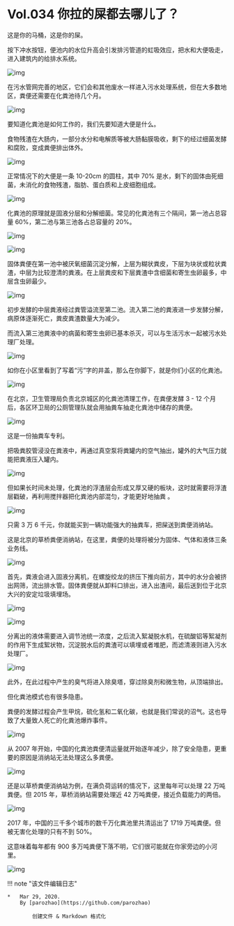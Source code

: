 # Vol.034 你拉的屎都去哪儿了？

这是你的马桶，这是你的屎。

按下冲水按钮，便池内的水位升高会引发排污管道的虹吸效应，把水和大便吸走，进入建筑内的给排水系统。

![img](https://cdn.jsdelivr.net/gh/paperclipcn/static/U6yRaDu1NaZAEPicicF0yqoCga80iaE0ibXZzVMfpbTTyjxkO6ILn0fBTTEHjSSkaNqITm0Pu1wShdiaHoEGh3T2udA.gif)

在污水管网完善的地区，它们会和其他废水一样进入污水处理系统，但在大多数地区，粪便还需要在化粪池待几个月。

![img](https://cdn.jsdelivr.net/gh/paperclipcn/static/U6yRaDu1NaZAEPicicF0yqoCga80iaE0ibXZQuCIUbsib3bGRlf3yIC0CB02LtEluiaKcZwQVShaqjSa4FhuHBN7nDAA.gif)

要知道化粪池是如何工作的，我们先要知道大便是什么。

食物残渣在大肠内，一部分水分和电解质等被大肠黏膜吸收，剩下的经过细菌发酵和腐败，变成粪便排出体外。

![img](https://cdn.jsdelivr.net/gh/paperclipcn/static/U6yRaDu1NaZAEPicicF0yqoCga80iaE0ibXZz25t3XGENoOS1SO3wuY9kV6BDNqvZp8zHWm2JHbiblxh1TicTyKTpqXg.gif)

正常情况下的大便是一条 10-20cm 的圆柱，其中 70% 是水，剩下的固体由死细菌，未消化的食物残渣，脂肪、蛋白质和上皮细胞组成。

![img](https://cdn.jsdelivr.net/gh/paperclipcn/static/U6yRaDu1NaZAEPicicF0yqoCga80iaE0ibXZibnevyBUIjL10ZE0GvDqQnmibxB8DjB75slr0bgHNvQ6HzIRKCjqB4lQ.png)

化粪池的原理就是固液分层和分解细菌。常见的化粪池有三个隔间，第一池占总容量 60%，第二池与第三池各占总容量的 20%。  

![img](https://cdn.jsdelivr.net/gh/paperclipcn/static/U6yRaDu1NaZAEPicicF0yqoCga80iaE0ibXZh4x3QEQ6JnTEopBgXnHmT97iccbwvoI1pW0CUIarhwpFYRH9RWibdsyg.png)

![img](https://cdn.jsdelivr.net/gh/paperclipcn/static/U6yRaDu1NaZAEPicicF0yqoCga80iaE0ibXZ8wvHPcHAC8dP5Kib3jq4cMkjkbiafY0tGibhty8YYiaicLa1g1mXe2ml9Bw.png)

固体粪便在第一池中被厌氧细菌沉淀分解，上层为糊状粪皮，下层为块状或粒状粪渣，中层为比较澄清的粪液。在上层粪皮和下层粪渣中含细菌和寄生虫卵最多，中层含虫卵最少。

![img](https://cdn.jsdelivr.net/gh/paperclipcn/static/U6yRaDu1NaZAEPicicF0yqoCga80iaE0ibXZgTHI338Fr7p8z26PXdvDM3PQvlia5VuYRh5DmTzKqkMyrE2BYtSiaJkA.gif)

初步发酵的中层粪液经过粪管溢流至第二池。流入第二池的粪液进一步发酵分解，病原体逐渐死亡，粪皮粪渣数量大为减少。

而流入第三池粪液中的病菌和寄生虫卵已基本杀灭，可以与生活污水一起被污水处理厂处理。

![img](https://cdn.jsdelivr.net/gh/paperclipcn/static/U6yRaDu1NaZAEPicicF0yqoCga80iaE0ibXZSIxShPyHtym5eXZdAlZE8iaJIibBZR2FPvs5jofiacSm3SyXSgREco0sQ.gif)

如你在小区里看到了写着“污”字的井盖，那么在你脚下，就是你们小区的化粪池。

![img](https://cdn.jsdelivr.net/gh/paperclipcn/static/U6yRaDu1NaZAEPicicF0yqoCga80iaE0ibXZ2DfQHo7c2NAgRp6JPkMBEeW41IBvqNUzNaDD2DZxibOS9Ap1k0ECicIQ.gif)

在北京，卫生管理局负责北京城区的化粪池清理工作，在粪便发酵 3 - 12 个月后，各区环卫局的公厕管理队就会用抽粪车抽走化粪池中储存的粪便。

![img](https://cdn.jsdelivr.net/gh/paperclipcn/static/U6yRaDu1NaZAEPicicF0yqoCga80iaE0ibXZCKuPk5dZrMv3mEvOAB0Z4O5AAKjwsic7sjEbORibwZia7raprfrACTe7A.gif)

这是一份抽粪车专利。

把吸粪胶管浸没在粪液中，再通过真空泵将粪罐内的空气抽出，罐外的大气压力就能把粪液压入罐内。

![img](https://cdn.jsdelivr.net/gh/paperclipcn/static/U6yRaDu1NaZAEPicicF0yqoCga80iaE0ibXZjrI6k4DicMed4nuSlt9qIx0IlPN5LcrTicS2u9S3fAlftU4yh4jyzkpw.gif)

但如果长时间未处理，化粪池的浮渣层会形成又厚又硬的板块，这时就需要将浮渣层戳破，再利用搅拌器把化粪池内部混匀，才能更好地抽粪 。

![img](https://cdn.jsdelivr.net/gh/paperclipcn/static/U6yRaDu1NaZAEPicicF0yqoCga80iaE0ibXZgkjiaMjPiatfOIbTwCO1yluxaYeibW5j7BZ9rfvibrMrOKNER7HUvcb7xQ.gif)

只需 3 万 6 千元，你就能买到一辆功能强大的抽粪车，把屎送到粪便消纳站。

这是北京的草桥粪便消纳站，在这里，粪便的处理将被分为固体、气体和液体三条业务线。

![img](https://cdn.jsdelivr.net/gh/paperclipcn/static/U6yRaDu1NaZAEPicicF0yqoCga80iaE0ibXZUpqCp7OuibbRJ0iaPAZ9OClicN0xpjHa2cgDNHvjno701jrEbtzUMEUuw.png)

首先，粪液会进入固液分离机，在螺旋绞龙的挤压下推向前方，其中的水分会被挤出网筛，流出排水管。固体粪便就从卸料口排出，进入出渣间，最后送到位于北京大兴的安定垃圾填埋场。

![img](https://cdn.jsdelivr.net/gh/paperclipcn/static/U6yRaDu1NaZAEPicicF0yqoCga80iaE0ibXZ0bm4Yql7AajyiaAzRWVtYsSicTxbMj8k04aMcjCG4aYFtWF96o2HIqlg.gif)

![img](https://cdn.jsdelivr.net/gh/paperclipcn/static/U6yRaDu1NaZAEPicicF0yqoCga80iaE0ibXZpayFnca11yWZoI6d3rNFuF0mtUgZRxjD7oTnsvauia8cJvrnX8rB3qw.gif)

分离出的液体需要进入调节池统一浓度，之后流入絮凝脱水机，在硫酸铝等絮凝剂的作用下生成絮状物，沉淀脱水后的粪渣可以填埋或者堆肥，而滤清液则进入污水处理厂。

![img](https://cdn.jsdelivr.net/gh/paperclipcn/static/U6yRaDu1NaZAEPicicF0yqoCga80iaE0ibXZbsb9ToqY3LnMff31cPWPTcLUjeKhiaMFlM9GWPJUjKh1M8zTbwNzQrQ.gif)

此外，在此过程中产生的臭气将进入除臭塔，穿过除臭剂和微生物，从顶端排出。

但化粪池模式也有很多隐患。

粪便的发酵过程会产生甲烷，硫化氢和二氧化碳，也就是我们常说的沼气。这也导致了大量致人死亡的化粪池爆炸事件。

![img](https://cdn.jsdelivr.net/gh/paperclipcn/static/U6yRaDu1NaZAEPicicF0yqoCga80iaE0ibXZP5riciag9Y5F1WCmazstG2pk73K0whUwib0ib5QajRAhC6WWI3rh6vnoeQ.gif)

从 2007 年开始，中国的化粪池粪便清运量就开始逐年减少，除了安全隐患，更重要的原因是消纳站无法处理这么多粪便。

![img](https://cdn.jsdelivr.net/gh/paperclipcn/static/U6yRaDu1NaZAEPicicF0yqoCga80iaE0ibXZzljNkicyX1IyOFj1G7Cae6HXzpicHuFlzxwvavkB16UKRPIBKwLdZfsw.png)

还是以草桥粪便消纳站为例，在满负荷运转的情况下，这里每年可以处理 22 万吨粪便。但 2015 年，草桥消纳站需要处理近 42 万吨粪便，接近负载能力的两倍。

![img](https://cdn.jsdelivr.net/gh/paperclipcn/static/U6yRaDu1NaZAEPicicF0yqoCga80iaE0ibXZw3a8G3ReSqmTxopAvuje4uzCy7Nr7ml5ggicwrG8JLicKqTs7LjQmJtw.png)

2017 年，中国的三千多个城市的数千万化粪池里共清运出了 1719 万吨粪便。但被无害化处理的只有不到 50%。

这意味着每年都有 900 多万吨粪便下落不明，它们很可能就在你家旁边的小河里。

![img](https://cdn.jsdelivr.net/gh/paperclipcn/static/U6yRaDu1NaZAEPicicF0yqoCga80iaE0ibXZuFM0nIQVU4qAxNEY2PpZoztyP5XHFic06AdocWO3VbYKIFptbxYFd1Q.gif)

!!! note "该文件编辑日志"

	* 	Mar 29, 2020.
		By [parozhao](https://github.com/parozhao)
	
			创建文件 & Markdown 格式化
